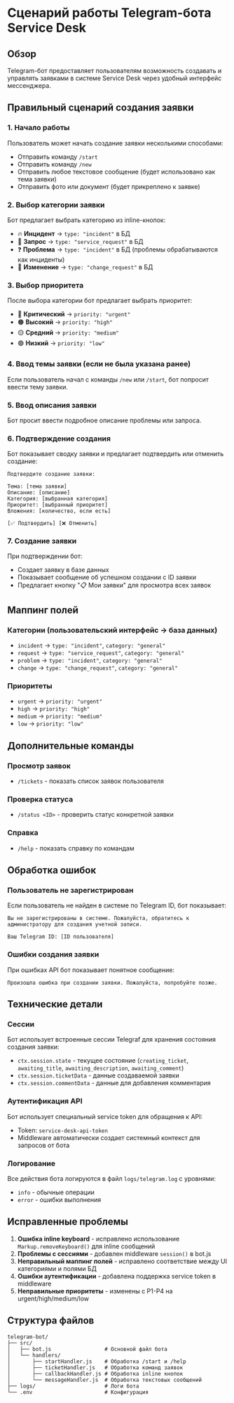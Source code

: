 # Сценарий работы Telegram-бота Service Desk

## Обзор

Telegram-бот предоставляет пользователям возможность создавать и управлять заявками в системе Service Desk через удобный интерфейс мессенджера.

## Правильный сценарий создания заявки

### 1. Начало работы
Пользователь может начать создание заявки несколькими способами:
- Отправить команду `/start`
- Отправить команду `/new`
- Отправить любое текстовое сообщение (будет использовано как тема заявки)
- Отправить фото или документ (будет прикреплено к заявке)

### 2. Выбор категории заявки
Бот предлагает выбрать категорию из inline-кнопок:
- 🔥 **Инцидент** → `type: "incident"` в БД
- 📝 **Запрос** → `type: "service_request"` в БД  
- ❓ **Проблема** → `type: "incident"` в БД (проблемы обрабатываются как инциденты)
- 🔄 **Изменение** → `type: "change_request"` в БД

### 3. Выбор приоритета
После выбора категории бот предлагает выбрать приоритет:
- 🔴 **Критический** → `priority: "urgent"`
- 🟠 **Высокий** → `priority: "high"`
- 🟡 **Средний** → `priority: "medium"`
- 🟢 **Низкий** → `priority: "low"`

### 4. Ввод темы заявки (если не была указана ранее)
Если пользователь начал с команды `/new` или `/start`, бот попросит ввести тему заявки.

### 5. Ввод описания заявки
Бот просит ввести подробное описание проблемы или запроса.

### 6. Подтверждение создания
Бот показывает сводку заявки и предлагает подтвердить или отменить создание:
```
Подтвердите создание заявки:

Тема: [тема заявки]
Описание: [описание]
Категория: [выбранная категория]
Приоритет: [выбранный приоритет]
Вложения: [количество, если есть]

[✅ Подтвердить] [❌ Отменить]
```

### 7. Создание заявки
При подтверждении бот:
- Создает заявку в базе данных
- Показывает сообщение об успешном создании с ID заявки
- Предлагает кнопку "📋 Мои заявки" для просмотра всех заявок

## Маппинг полей

### Категории (пользовательский интерфейс → база данных)
- `incident` → `type: "incident"`, `category: "general"`
- `request` → `type: "service_request"`, `category: "general"`
- `problem` → `type: "incident"`, `category: "general"`
- `change` → `type: "change_request"`, `category: "general"`

### Приоритеты
- `urgent` → `priority: "urgent"`
- `high` → `priority: "high"`
- `medium` → `priority: "medium"`
- `low` → `priority: "low"`

## Дополнительные команды

### Просмотр заявок
- `/tickets` - показать список заявок пользователя

### Проверка статуса
- `/status <ID>` - проверить статус конкретной заявки

### Справка
- `/help` - показать справку по командам

## Обработка ошибок

### Пользователь не зарегистрирован
Если пользователь не найден в системе по Telegram ID, бот показывает:
```
Вы не зарегистрированы в системе. Пожалуйста, обратитесь к администратору для создания учетной записи.

Ваш Telegram ID: [ID пользователя]
```

### Ошибки создания заявки
При ошибках API бот показывает понятное сообщение:
```
Произошла ошибка при создании заявки. Пожалуйста, попробуйте позже.
```

## Технические детали

### Сессии
Бот использует встроенные сессии Telegraf для хранения состояния создания заявки:
- `ctx.session.state` - текущее состояние (`creating_ticket`, `awaiting_title`, `awaiting_description`, `awaiting_comment`)
- `ctx.session.ticketData` - данные создаваемой заявки
- `ctx.session.commentData` - данные для добавления комментария

### Аутентификация API
Бот использует специальный service token для обращения к API:
- Token: `service-desk-api-token`
- Middleware автоматически создает системный контекст для запросов от бота

### Логирование
Все действия бота логируются в файл `logs/telegram.log` с уровнями:
- `info` - обычные операции
- `error` - ошибки выполнения

## Исправленные проблемы

1. **Ошибка inline keyboard** - исправлено использование `Markup.removeKeyboard()` для inline сообщений
2. **Проблемы с сессиями** - добавлен middleware `session()` в bot.js
3. **Неправильный маппинг полей** - исправлено соответствие между UI категориями и полями БД
4. **Ошибки аутентификации** - добавлена поддержка service token в middleware
5. **Неправильные приоритеты** - изменены с P1-P4 на urgent/high/medium/low

## Структура файлов

```
telegram-bot/
├── src/
│   ├── bot.js                 # Основной файл бота
│   └── handlers/
│       ├── startHandler.js    # Обработка /start и /help
│       ├── ticketHandler.js   # Обработка команд заявок
│       ├── callbackHandler.js # Обработка inline кнопок
│       └── messageHandler.js  # Обработка текстовых сообщений
├── logs/                      # Логи бота
└── .env                       # Конфигурация